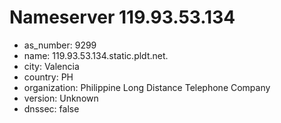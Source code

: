 # Nameserver 119.93.53.134

* as_number: 9299
* name: 119.93.53.134.static.pldt.net.
* city: Valencia
* country: PH
* organization: Philippine Long Distance Telephone Company
* version: Unknown
* dnssec: false
